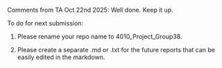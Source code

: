 Comments from TA Oct 22nd 2025:
Well done. Keep it up. 

To do for next submission: 
1. Please rename your repo name to 4010_Project_Group38.

2. Please create a separate .md or .txt for the future reports that can be easily edited in the markdown. 
